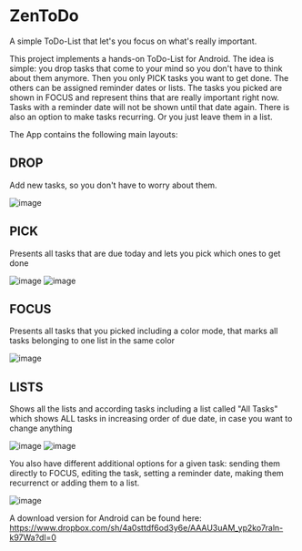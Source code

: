 # ZenToDo

A simple ToDo-List that let's you focus on what's really important.

This project implements a hands-on ToDo-List for Android. The idea is simple: you drop tasks that come to your mind so you don't have to think about them anymore. Then you only PICK tasks you want to get done. The others can be assigned reminder dates or lists. The tasks you picked are shown in FOCUS and represent thins that are really important right now. Tasks with a reminder date will not be shown until that date again. There is also an option to make tasks recurring. Or you just leave them in a list.

The App contains the following main layouts:

## DROP

Add new tasks, so you don't have to worry about them.

![image](https://github.com/user-attachments/assets/09ddf8bd-fe7e-43f9-96f1-9001c5027c17)


## PICK

Presents all tasks that are due today and lets you pick which ones to get done

![image](https://github.com/user-attachments/assets/0f5e30f9-ebb6-4673-8408-97fed8fe6a42)
![image](https://github.com/user-attachments/assets/0c9b03a7-ddb5-47f9-aa4d-656e461f90ba)


## FOCUS

Presents all tasks that you picked including a color mode, that marks all tasks belonging to one list in the same color

![image](https://github.com/user-attachments/assets/e244d813-a7b2-45d0-9b3f-cdc74c1873aa)


## LISTS

Shows all the lists and according tasks including a list called "All Tasks" which shows ALL tasks in increasing order of due date, in case you want to change anything

![image](https://github.com/user-attachments/assets/27c3373e-0c51-4b47-b71e-00cedd3308d3)
![image](https://github.com/user-attachments/assets/545ae7f7-6ae2-4a64-9d62-9c8f447002f4)

You also have different additional options for a given task: sending them directly to FOCUS, editing the task, setting a reminder date, making them recurrenct or adding them to a list.

![image](https://github.com/user-attachments/assets/59693df6-5690-40eb-a5e4-ed56a3f25885)


A download version for Android can be found here: https://www.dropbox.com/sh/4a0sttdf6od3y6e/AAAU3uAM_yp2ko7raln-k97Wa?dl=0
